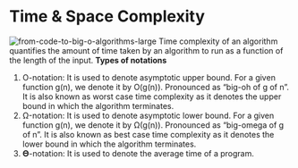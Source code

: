 # Time & Space Complexity
![from-code-to-big-o-algorithms-large](https://github.com/ArsalanAhsan/Data_Structure-Notes/assets/49119148/60d27122-0ebb-433b-ad7c-96e88345bd41)
Time complexity of an algorithm quantifies the amount of time taken by an algorithm to run as a function of the length of the input. 
**Types of notations**
1. O-notation: It is used to denote asymptotic upper bound. For a given function g(n), we denote it by O(g(n)). Pronounced as “big-oh of g of n”. It is also known as worst case time complexity as it denotes the upper bound in which the algorithm terminates. 
2. Ω-notation: It is used to denote asymptotic lower bound. For a given function g(n), we denote it by Ω(g(n)). Pronounced as “big-omega of g of n”. It is also known as best case time complexity as it denotes the lower bound in which the algorithm terminates. 
3. 𝚯-notation: It is used to denote the average time of a program.

